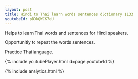 ```yaml
---
layout: post
title: Hindi to Thai learn words sentences dictionary 1133 
youtubeId: pDOkQWCK7eU
---
```

 
 
Helps to learn Thai words and sentences for Hindi speakers.

Opportunitiy to repeat the words sentences. 

Practice Thai language. 
 
{% include youtubePlayer.html id=page.youtubeId %}
 
 
{% include analytics.html %}
